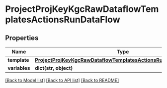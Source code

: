 # ProjectProjKeyKgcRawDataflowTemplatesActionsRunDataFlow

## Properties
Name | Type | Description | Notes
------------ | ------------- | ------------- | -------------
**template** | [**ProjectProjKeyKgcRawDataflowTemplatesActionsRunDataFlowTemplate**](ProjectProjKeyKgcRawDataflowTemplatesActionsRunDataFlowTemplate.md) |  | 
**variables** | **dict(str, object)** |  | 

[[Back to Model list]](../README.md#documentation-for-models) [[Back to API list]](../README.md#documentation-for-api-endpoints) [[Back to README]](../README.md)


